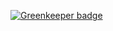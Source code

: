 

[![Greenkeeper badge](https://badges.greenkeeper.io/kumavis/regl-play.svg)](https://greenkeeper.io/)